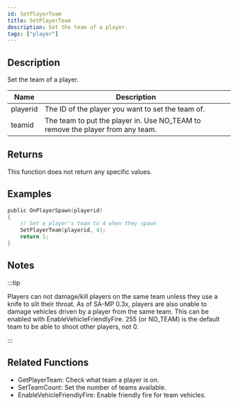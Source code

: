 ```yaml
---
id: SetPlayerTeam
title: SetPlayerTeam
description: Set the team of a player.
tags: ["player"]
---
```


## Description

Set the team of a player.

| Name     | Description                                                                    |
| -------- | ------------------------------------------------------------------------------ |
| playerid | The ID of the player you want to set the team of.                              |
| teamid   | The team to put the player in. Use NO_TEAM to remove the player from any team. |

## Returns

This function does not return any specific values.

## Examples

```c
public OnPlayerSpawn(playerid)
{
    // Set a player's team to 4 when they spawn
    SetPlayerTeam(playerid, 4);
    return 1;
}
```

## Notes

:::tip

Players can not damage/kill players on the same team unless they use a knife to slit their throat. As of SA-MP 0.3x, players are also unable to damage vehicles driven by a player from the same team. This can be enabled with EnableVehicleFriendlyFire.
255 (or NO_TEAM) is the default team to be able to shoot other players, not 0.

:::

## Related Functions

- GetPlayerTeam: Check what team a player is on.
- SetTeamCount: Set the number of teams available.
- EnableVehicleFriendlyFire: Enable friendly fire for team vehicles.
